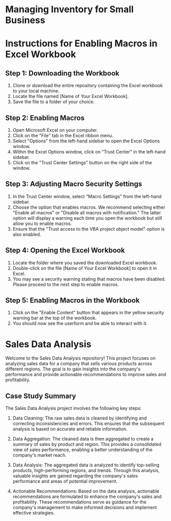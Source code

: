 # Managing Inventory for Small Business

# Instructions for Enabling Macros in Excel Workbook

## Step 1: Downloading the Workbook

1. Clone or download the entire repository containing the Excel workbook to your local machine.
2. Locate the file named [Name of Your Excel Workbook].
3. Save the file to a folder of your choice.

## Step 2: Enabling Macros

1. Open Microsoft Excel on your computer.
2. Click on the "File" tab in the Excel ribbon menu.
3. Select "Options" from the left-hand sidebar to open the Excel Options window.
4. Within the Excel Options window, click on "Trust Center" in the left-hand sidebar.
5. Click on the "Trust Center Settings" button on the right side of the window.

## Step 3: Adjusting Macro Security Settings

1. In the Trust Center window, select "Macro Settings" from the left-hand sidebar.
2. Choose the option that enables macros. We recommend selecting either "Enable all macros" or "Disable all macros with notification." The latter option will display a warning each time you open the workbook but still allow you to enable macros.
3. Ensure that the "Trust access to the VBA project object model" option is also enabled.

## Step 4: Opening the Excel Workbook

1. Locate the folder where you saved the downloaded Excel workbook.
2. Double-click on the file [Name of Your Excel Workbook] to open it in Excel.
3. You may see a security warning stating that macros have been disabled. Please proceed to the next step to enable macros.

## Step 5: Enabling Macros in the Workbook

1. Click on the "Enable Content" button that appears in the yellow security warning bar at the top of the workbook.
2. You should now see the userform and be able to interact with it.



# Sales Data Analysis

Welcome to the Sales Data Analysis repository! This project focuses on analyzing sales data for a company that sells various products across different regions. The goal is to gain insights into the company's performance and provide actionable recommendations to improve sales and profitability.

## Case Study Summary

The Sales Data Analysis project involves the following key steps:

1. Data Cleaning: The raw sales data is cleaned by identifying and correcting inconsistencies and errors. This ensures that the subsequent analysis is based on accurate and reliable information.

2. Data Aggregation: The cleaned data is then aggregated to create a summary of sales by product and region. This provides a consolidated view of sales performance, enabling a better understanding of the company's market reach.

3. Data Analysis: The aggregated data is analyzed to identify top-selling products, high-performing regions, and trends. Through this analysis, valuable insights are gained regarding the company's sales performance and areas of potential improvement.

4. Actionable Recommendations: Based on the data analysis, actionable recommendations are formulated to enhance the company's sales and profitability. These recommendations serve as guidance for the company's management to make informed decisions and implement effective strategies.







